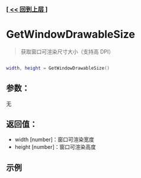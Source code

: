 ### [[ << 回到上层 ]](README.md)

# GetWindowDrawableSize

> 获取窗口可渲染尺寸大小（支持高 DPI）

```lua

width, height = GetWindowDrawableSize()

```

## 参数：

无

## 返回值：

+ width [number]：窗口可渲染宽度
+ height [number]：窗口可渲染高度

## 示例

```lua

```